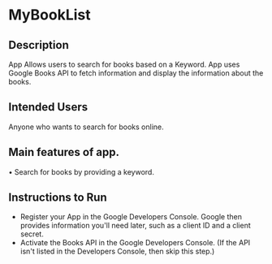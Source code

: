 # MyBookList

## Description 

App Allows users to search for books based on a Keyword. App uses Google Books API to fetch information and display the information about the books.

## Intended Users
Anyone who wants to search for books online.

## Main features of app.
•	Search for books by providing a keyword.

## Instructions to Run
* Register your App in the Google Developers Console. Google then provides information you'll need later, such as a client ID and a client secret.
* Activate the Books API in the Google Developers Console. (If the API isn't listed in the Developers Console, then skip this step.)
